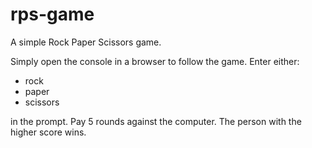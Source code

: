 # rps-game
A simple Rock Paper Scissors game.

Simply open the console in a browser to follow the game.
Enter either:
- rock
- paper
- scissors

in the prompt. Pay 5 rounds against the computer. The person with the higher score wins.

